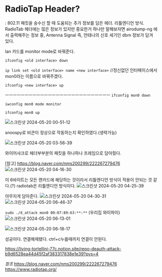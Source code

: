 # RadioTap Header? 
: 802.11 패킷을 송수신 할 때 도움되는 추가 정보를 담은 헤더. 리틀엔디언 방식. RadioTab 헤더에는 많은 정보가 있지만 중요한거 하나만 말해보자면 airodump-ng 에서 출력해주는 정보 중, Antenna Signal 즉, 안테나의 신호 세기인 dbm 정보가 담겨 있다.

lan 카드를 monitor mode로 바꿔준다.

`ifconfig <old interface> down`

`ip link set <old interface> name <new interface>` //정신없던 인터페이스에서 mon0라는 이름으로 바꿔주겠다.

`ifconfig <new interface> up`

ㅡㅡㅡㅡㅡㅡㅡㅡㅡㅡㅡㅡㅡㅡㅡㅡㅡㅡㅡㅡㅡㅡㅡㅡㅡㅡㅡ
`ifconfig mon0 down`

`iwconfig mon0 mode monitor`

`ifconfig mon0 up`

![스크린샷 2024-05-20 00-51-12](https://github.com/Kimyeonjin1230/deauth_attack/assets/114148238/88bd056d-9ae4-4c44-b9ba-46ff80d9261f)

snoospy로 비콘이 정상으로 작동하는지 확인하였다.(생략가능)

![스크린샷 2024-05-20 03-56-39](https://github.com/Kimyeonjin1230/deauth_attack/assets/114148238/1f15bbd5-07eb-4ce0-82b8-1bee1bdfb5f4)

와이어샤크로 헤더부부분의 패킷을 하나하나 프레임으로 담아줬다.

[참고] https://blog.naver.com/nms200299/222267279476
![스크린샷 2024-05-20 04-16-30](https://github.com/Kimyeonjin1230/deauth_attack/assets/114148238/a241fe6f-4e57-4b35-b167-f8039c01a4e5)

이 6바이트는 모든 랜카드에 해당하는 것이라서 리틀엔디언 방식이 적용이 안되는 것 같다.(?) radiotab은 리틀엔디언 방식이다.
![스크린샷 2024-05-20 04-25-39](https://github.com/Kimyeonjin1230/deauth_attack/assets/114148238/6de57e1c-521a-49c5-bcce-e118e871bfa0)

야무지게 담아준다.
![스크린샷 2024-05-20 04-30-31](https://github.com/Kimyeonjin1230/deauth_attack/assets/114148238/9c2fdf23-6cb4-4fef-83bc-83d76b3fb28c)
![스크린샷 2024-05-20 06-46-37](https://github.com/Kimyeonjin1230/deauth_attack/assets/114148238/c46a71dd-02b5-48f3-a4ec-4300ab261d9a)

`sudo ./d_attack mon0 00:07:89:63:**:**` (우리집 와이파이)
![스크린샷 2024-05-20 06-13-01](https://github.com/Kimyeonjin1230/deauth_attack/assets/114148238/a91352f6-3e55-4b0d-a574-478e3889c0fc)

![스크린샷 2024-05-20 06-18-17](https://github.com/Kimyeonjin1230/deauth_attack/assets/114148238/cfaeb9fc-9b82-4a7c-a04b-df38fbc98b08)

성공이다. 연결해제됐다. ctrl+c누를때까지 연결이 안된다.


https://living-tortellini-77c.notion.site/repo-deauth-attack-b9d6528ea44d45f2af383317838e1e39?pvs=4




*참조*
https://blog.naver.com/nms200299/222267279476
https://www.radiotap.org/
